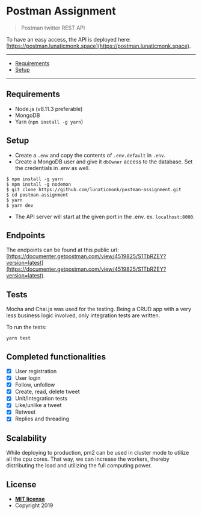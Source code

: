 # Postman Assignment

> Postman twitter REST API

To have an easy access, the API is deployed here: [https://postman.lunaticmonk.space](https://postman.lunaticmonk.space).

<!-- [![Video](https://img.youtube.com/vi/Rf6KgfpUHfg/0.jpg)](https://youtu.be/Rf6KgfpUHfg) -->

<!-- [Video](https://youtu.be/Rf6KgfpUHfg) -->

---

- [Requirements](#requirements)
- [Setup](#setup)

---

## Requirements

- Node.js (v8.11.3 preferable)
- MongoDB
- Yarn (`npm install -g yarn`)

## Setup

- Create a `.env` and copy the contents of `.env.default` in `.env`.
- Create a MongoDB user and give it `dbOwner` access to the database. Set the credentials in .env as well.

```shell
$ npm install -g yarn
$ npm install -g nodemon
$ git clone https://github.com/lunaticmonk/postman-assignment.git
$ cd postman-assignment
$ yarn
$ yarn dev
```

- The API server will start at the given port in the .env. ex. `localhost:8000`.

## Endpoints

The endpoints can be found at this public url: [https://documenter.getpostman.com/view/4519825/S1TbRZEY?version=latest](https://documenter.getpostman.com/view/4519825/S1TbRZEY?version=latest).

## Tests

Mocha and Chai.js was used for the testing. Being a CRUD app with a very less business logic involved, only integration tests are written.

To run the tests:

`yarn test`

## Completed functionalities

- [x] User registration
- [x] User login
- [x] Follow, unfollow
- [x] Create, read, delete tweet
- [x] Unit/Integration tests
- [x] Like/unlike a tweet
- [x] Retweet
- [x] Replies and threading

## Scalability

While deploying to production, pm2 can be used in cluster mode to utilize all the cpu cores. That way, we can increase the workers, thereby distributing the load and utilizing the full computing power.

## License

- **[MIT license](http://opensource.org/licenses/mit-license.php)**
- Copyright 2019
